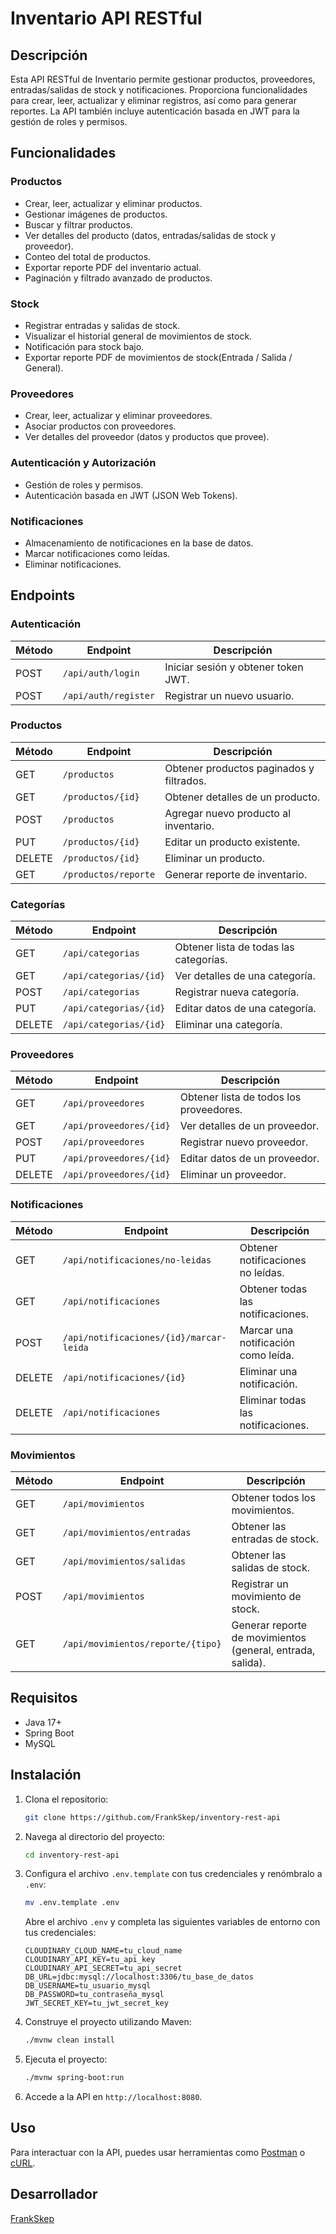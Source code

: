 # Inventario API RESTful

## Descripción

Esta API RESTful de Inventario permite gestionar productos, proveedores, entradas/salidas de stock y notificaciones. Proporciona funcionalidades para crear, leer, actualizar y eliminar registros, así como para generar reportes. La API también incluye autenticación basada en JWT para la gestión de roles y permisos.

## Funcionalidades

### Productos

- Crear, leer, actualizar y eliminar productos.
- Gestionar imágenes de productos.
- Buscar y filtrar productos.
- Ver detalles del producto (datos, entradas/salidas de stock y proveedor).
- Conteo del total de productos.
- Exportar reporte PDF del inventario actual.
- Paginación y filtrado avanzado de productos.

### Stock

- Registrar entradas y salidas de stock.
- Visualizar el historial general de movimientos de stock.
- Notificación para stock bajo.
- Exportar reporte PDF de movimientos de stock(Entrada / Salida / General).

### Proveedores

- Crear, leer, actualizar y eliminar proveedores.
- Asociar productos con proveedores.
- Ver detalles del proveedor (datos y productos que provee).

### Autenticación y Autorización

- Gestión de roles y permisos.
- Autenticación basada en JWT (JSON Web Tokens).

### Notificaciones

- Almacenamiento de notificaciones en la base de datos.
- Marcar notificaciones como leídas.
- Eliminar notificaciones.

## Endpoints

### Autenticación

| Método | Endpoint             | Descripción                         |
| ------ | -------------------- | ----------------------------------- |
| POST   | `/api/auth/login`    | Iniciar sesión y obtener token JWT. |
| POST   | `/api/auth/register` | Registrar un nuevo usuario.         |

### Productos

| Método | Endpoint             | Descripción                              |
| ------ | -------------------- | ---------------------------------------- |
| GET    | `/productos`         | Obtener productos paginados y filtrados. |
| GET    | `/productos/{id}`    | Obtener detalles de un producto.         |
| POST   | `/productos`         | Agregar nuevo producto al inventario.    |
| PUT    | `/productos/{id}`    | Editar un producto existente.            |
| DELETE | `/productos/{id}`    | Eliminar un producto.                    |
| GET    | `/productos/reporte` | Generar reporte de inventario.           |

### Categorías

| Método | Endpoint               | Descripción                            |
| ------ | ---------------------- | -------------------------------------- |
| GET    | `/api/categorias`      | Obtener lista de todas las categorías. |
| GET    | `/api/categorias/{id}` | Ver detalles de una categoría.         |
| POST   | `/api/categorias`      | Registrar nueva categoría.             |
| PUT    | `/api/categorias/{id}` | Editar datos de una categoría.         |
| DELETE | `/api/categorias/{id}` | Eliminar una categoría.                |

### Proveedores

| Método | Endpoint                | Descripción                             |
| ------ | ----------------------- | --------------------------------------- |
| GET    | `/api/proveedores`      | Obtener lista de todos los proveedores. |
| GET    | `/api/proveedores/{id}` | Ver detalles de un proveedor.           |
| POST   | `/api/proveedores`      | Registrar nuevo proveedor.              |
| PUT    | `/api/proveedores/{id}` | Editar datos de un proveedor.           |
| DELETE | `/api/proveedores/{id}` | Eliminar un proveedor.                  |

### Notificaciones

| Método | Endpoint                                | Descripción                         |
| ------ | --------------------------------------- | ----------------------------------- |
| GET    | `/api/notificaciones/no-leidas`         | Obtener notificaciones no leídas.   |
| GET    | `/api/notificaciones`                   | Obtener todas las notificaciones.   |
| POST   | `/api/notificaciones/{id}/marcar-leida` | Marcar una notificación como leída. |
| DELETE | `/api/notificaciones/{id}`              | Eliminar una notificación.          |
| DELETE | `/api/notificaciones`                   | Eliminar todas las notificaciones.  |

### Movimientos

| Método | Endpoint                          | Descripción                                                |
| ------ | --------------------------------- | ---------------------------------------------------------- |
| GET    | `/api/movimientos`                | Obtener todos los movimientos.                             |
| GET    | `/api/movimientos/entradas`       | Obtener las entradas de stock.                             |
| GET    | `/api/movimientos/salidas`        | Obtener las salidas de stock.                              |
| POST   | `/api/movimientos`                | Registrar un movimiento de stock.                          |
| GET    | `/api/movimientos/reporte/{tipo}` | Generar reporte de movimientos (general, entrada, salida). |

## Requisitos

- Java 17+
- Spring Boot
- MySQL

## Instalación

1. Clona el repositorio:

   ```sh
   git clone https://github.com/FrankSkep/inventory-rest-api
   ```

2. Navega al directorio del proyecto:

   ```sh
   cd inventory-rest-api
   ```

3. Configura el archivo `.env.template` con tus credenciales y renómbralo a `.env`:

   ```sh
   mv .env.template .env
   ```

   Abre el archivo `.env` y completa las siguientes variables de entorno con tus credenciales:

   ```properties
   CLOUDINARY_CLOUD_NAME=tu_cloud_name
   CLOUDINARY_API_KEY=tu_api_key
   CLOUDINARY_API_SECRET=tu_api_secret
   DB_URL=jdbc:mysql://localhost:3306/tu_base_de_datos
   DB_USERNAME=tu_usuario_mysql
   DB_PASSWORD=tu_contraseña_mysql
   JWT_SECRET_KEY=tu_jwt_secret_key
   ```

4. Construye el proyecto utilizando Maven:

   ```sh
   ./mvnw clean install
   ```

5. Ejecuta el proyecto:

   ```sh
   ./mvnw spring-boot:run
   ```

6. Accede a la API en `http://localhost:8080`.

## Uso

Para interactuar con la API, puedes usar herramientas como [Postman](https://www.postman.com/) o [cURL](https://curl.se/).

## Desarrollador

[FrankSkep](https://github.com/FrankSkep)
